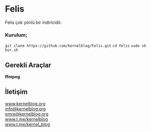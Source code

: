 # Felis

Felis çok yönlü bir indiricidir.

### Kurulum;
`git clone https://github.com/kernelblog/Felis.git`
`cd felis`
`sudo sh kur.sh`
 
## Gerekli Araçlar
**ffmpeg**


## İletişim

www.kernelblog.org <br>
info@kernelblog.org <br>
emre@kernelblog.org <br>
www.t.me/kernelblog <br>
www.t.me/kernel_blog <br>
